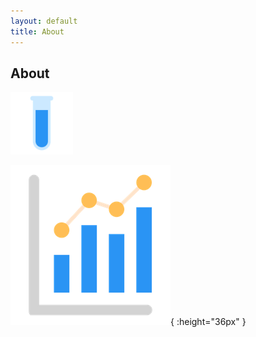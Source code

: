 ```yaml
---
layout: default
title: About
---
```


## About

<img src="images/test-tube.png" width="100">

![](/images/statistics-graph.png){ :height="36px" }


